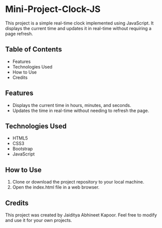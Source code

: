 # Mini-Project-Clock-JS

This project is a simple real-time clock implemented using JavaScript. It displays the current time and updates it in real-time without requiring a page refresh.

<h2>Table of Contents</h2>
<ul>
  <li>Features</li>
  <li>Technologies Used</li>
  <li>How to Use</li>
  <li>Credits</li>
</ul>

<h2>Features</h2>
<ul>
  <li>Displays the current time in hours, minutes, and seconds.</li>
  <li>Updates the time in real-time without needing to refresh the page.</li>
</ul>

<h2>Technologies Used</h2>
<ul>
  <li>HTML5</li>
  <li>CSS3</li>
  <li>Bootstrap</li>
  <li>JavaScript</li>
</ul>

<h2>How to Use</h2>
<ol>
  <li>Clone or download the project repository to your local machine.</li>
  <li>Open the index.html file in a web browser.</li>
</ol>

<h2>Credits</h2>
This project was created by Jaiditya Abhineet Kapoor. Feel free to modify and use it for your own projects.
